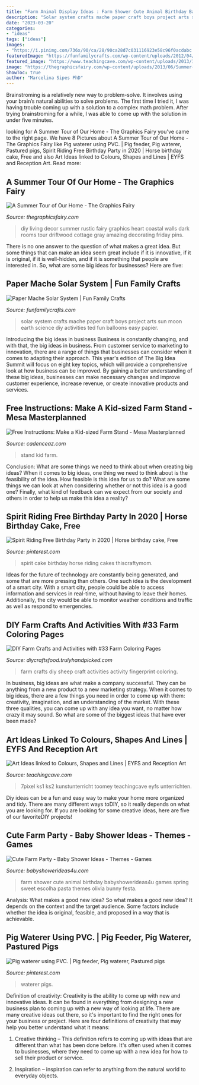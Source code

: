 ```yaml
---
title: "Farm Animal Display Ideas : Farm Shower Cute Animal Birthday Babyshowerideas4u Games Spring Sweet Escolha Pasta Themes Olivia Bunny Festa"
description: "Solar system crafts mache paper craft boys project arts sun moon earth science diy activities ted fun balloons easy papier"
date: "2023-03-20"
categories:
- "ideas"
tags: ["ideas"]
images:
- "https://i.pinimg.com/736x/90/ca/28/90ca28d7c031116923e58c96f0acdabc.jpg"
featuredImage: "https://funfamilycrafts.com/wp-content/uploads/2012/04/solar-system-crafts.jpg"
featured_image: "https://www.teachingcave.com/wp-content/uploads/2013/11/Thinking-Art.jpg"
image: "https://thegraphicsfairy.com/wp-content/uploads/2013/06/Summer-Decor-Living-Room-GraphicsFairy-DIY2.jpg"
ShowToc: true
author: "Marcelina Sipes PhD"
---
```



Brainstroming is a relatively new way to problem-solve. It involves using your brain’s natural abilities to solve problems. The first time I tried it, I was having trouble coming up with a solution to a complex math problem. After trying brainstroming for a while, I was able to come up with the solution in under five minutes.

	

		
looking for A Summer Tour of Our Home - The Graphics Fairy you've came to the right page. We have 8 Pictures about A Summer Tour of Our Home - The Graphics Fairy like Pig waterer using PVC. | Pig feeder, Pig waterer, Pastured pigs, Spirit Riding Free Birthday Party in 2020 | Horse birthday cake, Free and also Art Ideas linked to Colours, Shapes and Lines | EYFS and Reception Art. Read more:
		
    
## A Summer Tour Of Our Home - The Graphics Fairy

<img loading=lazy src="https://thegraphicsfairy.com/wp-content/uploads/2013/06/Summer-Decor-Living-Room-GraphicsFairy-DIY2.jpg" onerror="this.onerror=null;this.src='https://tse2.mm.bing.net/th?id=OIP.85_kqalXBQJK9H52aytMngAAAA&amp;pid=15.1';" alt="A Summer Tour of Our Home - The Graphics Fairy">

_Source: thegraphicsfairy.com_

>diy living decor summer rustic fairy graphics heart coastal walls dark rooms tour driftwood cottage gray amazing decorating friday pins. 

	

There is no one answer to the question of what makes a great idea. But some things that can make an idea seem great include if it is innovative, if it is original, if it is well-hidden, and if it is something that people are interested in.  So, what are some big ideas for businesses? Here are five: 

    
## Paper Mache Solar System | Fun Family Crafts

<img loading=lazy src="https://funfamilycrafts.com/wp-content/uploads/2012/04/solar-system-crafts.jpg" onerror="this.onerror=null;this.src='https://tse3.mm.bing.net/th?id=OIP.tPZZzdFO05HwpygQiv2lgwHaLH&amp;pid=15.1';" alt="Paper Mache Solar System | Fun Family Crafts">

_Source: funfamilycrafts.com_

>solar system crafts mache paper craft boys project arts sun moon earth science diy activities ted fun balloons easy papier. 

	

Introducing the big ideas in business
Business is constantly changing, and with that, the big ideas in business. From customer service to marketing to innovation, there are a range of things that businesses can consider when it comes to adapting their approach. 
This year's edition of The Big Idea Summit will focus on eight key topics, which will provide a comprehensive look at how business can be improved. By gaining a better understanding of these big ideas, businesses can make necessary changes and improve customer experience, increase revenue, or create innovative products and services.

    
## Free Instructions: Make A Kid-sized Farm Stand - Mesa Masterplanned

<img loading=lazy src="http://cadenceaz.com/wp-content/uploads/2016/08/farmstandHERO-750x1024.jpg" onerror="this.onerror=null;this.src='https://tse2.mm.bing.net/th?id=OIP.ZHjMAf8sPi2XgFaomTRz1QHaKH&amp;pid=15.1';" alt="Free Instructions: Make a Kid-sized Farm Stand - Mesa Masterplanned">

_Source: cadenceaz.com_

>stand kid farm. 

	

Conclusion: What are some things we need to think about when creating big ideas?
When it comes to big ideas, one thing we need to think about is the feasibility of the idea. How feasible is this idea for us to do? What are some things we can look at when considering whether or not this idea is a good one? Finally, what kind of feedback can we expect from our society and others in order to help us make this idea a reality?

    
## Spirit Riding Free Birthday Party In 2020 | Horse Birthday Cake, Free

<img loading=lazy src="https://i.pinimg.com/736x/4a/31/cf/4a31cf41988675fa9d6e1ae695942729.jpg" onerror="this.onerror=null;this.src='https://tse4.mm.bing.net/th?id=OIP.-TcqFUewexZbSp5U1C1jBQHaLJ&amp;pid=15.1';" alt="Spirit Riding Free Birthday Party in 2020 | Horse birthday cake, Free">

_Source: pinterest.com_

>spirit cake birthday horse riding cakes thiscraftymom. 

	

Ideas for the future of technology are constantly being generated, and some that are more pressing than others. One such idea is the development of a smart city. With a smart city, people could be able to access information and services in real-time, without having to leave their homes. Additionally, the city would be able to monitor weather conditions and traffic as well as respond to emergencies.

    
## DIY Farm Crafts And Activities With #33 Farm Coloring Pages

<img loading=lazy src="https://diycraftsfood.trulyhandpicked.com/wp-content/uploads/2016/07/DIY-farm-crafts-and-activity_c0.jpg" onerror="this.onerror=null;this.src='https://tse4.mm.bing.net/th?id=OIP.hpaupK_POdF3U9nH9XU_qQHaM8&amp;pid=15.1';" alt="DIY Farm Crafts and Activities with #33 Farm Coloring Pages">

_Source: diycraftsfood.trulyhandpicked.com_

>farm crafts diy sheep craft activities activity fingerprint coloring. 

	

In business, big ideas are what make a company successful. They can be anything from a new product to a new marketing strategy. When it comes to big ideas, there are a few things you need in order to come up with them: creativity, imagination, and an understanding of the market. With these three qualities, you can come up with any idea you want, no matter how crazy it may sound. So what are some of the biggest ideas that have ever been made?

    
## Art Ideas Linked To Colours, Shapes And Lines | EYFS And Reception Art

<img loading=lazy src="https://www.teachingcave.com/wp-content/uploads/2013/11/Thinking-Art.jpg" onerror="this.onerror=null;this.src='https://tse3.mm.bing.net/th?id=OIP.E1LZQSaiK6zi82C1xznzeQHaKu&amp;pid=15.1';" alt="Art Ideas linked to Colours, Shapes and Lines | EYFS and Reception Art">

_Source: teachingcave.com_

>7pixel ks1 ks2 kunstunterricht toomey teachingcave eyfs unterrichten. 

	

Diy ideas can be a fun and easy way to make your home more organized and tidy. There are many different ways toDIY, so it really depends on what you are looking for. If you are looking for some creative ideas, here are five of our favoriteDIY projects!

    
## Cute Farm Party - Baby Shower Ideas - Themes - Games

<img loading=lazy src="http://www.babyshowerideas4u.com/wp-content/uploads/2014/07/IMG_2015-2E-682x1024.jpg" onerror="this.onerror=null;this.src='https://tse1.mm.bing.net/th?id=OIP.9hG65VvDezwlY1g4MOQc2QHaLH&amp;pid=15.1';" alt="Cute Farm Party - Baby Shower Ideas - Themes - Games">

_Source: babyshowerideas4u.com_

>farm shower cute animal birthday babyshowerideas4u games spring sweet escolha pasta themes olivia bunny festa. 

	

Analysis: What makes a good new idea?
So what makes a good new idea? It depends on the context and the target audience. Some factors include whether the idea is original, feasible, and proposed in a way that is achievable.

    
## Pig Waterer Using PVC. | Pig Feeder, Pig Waterer, Pastured Pigs

<img loading=lazy src="https://i.pinimg.com/736x/90/ca/28/90ca28d7c031116923e58c96f0acdabc.jpg" onerror="this.onerror=null;this.src='https://tse2.mm.bing.net/th?id=OIP.OSjwXvA_WfqnZtz5XhlovAHaJ3&amp;pid=15.1';" alt="Pig waterer using PVC. | Pig feeder, Pig waterer, Pastured pigs">

_Source: pinterest.com_

>waterer pigs. 

	

Definition of creativity:
Creativity is the ability to come up with new and innovative ideas. It can be found in everything from designing a new business plan to coming up with a new way of looking at life. There are many creative ideas out there, so it's important to find the right ones for your business or project. Here are four definitions of creativity that may help you better understand what it means: 
1. Creative thinking – This definition refers to coming up with ideas that are different than what has been done before. It's often used when it comes to businesses, where they need to come up with a new idea for how to sell their product or service. 

2. Inspiration – inspiration can refer to anything from the natural world to everyday objects.

